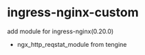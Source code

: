 # ingress-nginx-custom
add module for ingress-nginx(0.20.0)

* ngx_http_reqstat_module from tengine
